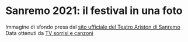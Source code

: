 # Sanremo 2021: il festival in una foto

Immagine di sfondo presa dal [sito ufficiale del Teatro Ariston di Sanremo](https://aristonsanremo.com/home2/) \
Data ottenuti da [TV sorrisi e canzoni](https://www.sorrisi.com)
